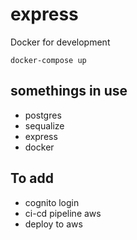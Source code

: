 # express

Docker for development

```
docker-compose up
```

## somethings in use

-   postgres
-   sequalize
-   express
-   docker

## To add

-   cognito login
-   ci-cd pipeline aws
-   deploy to aws
